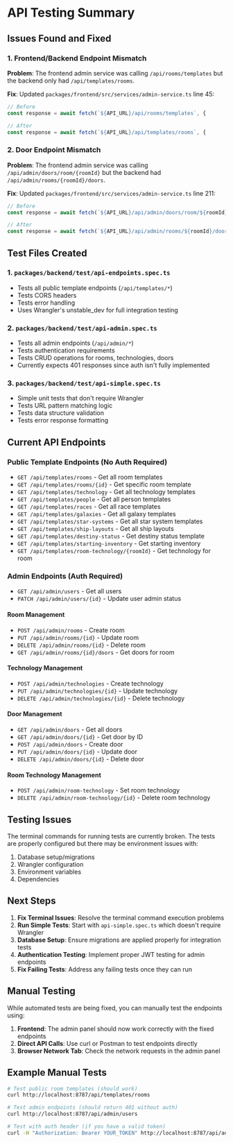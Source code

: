 # API Testing Summary

## Issues Found and Fixed

### 1. Frontend/Backend Endpoint Mismatch

**Problem**: The frontend admin service was calling `/api/rooms/templates` but the backend only had `/api/templates/rooms`.

**Fix**: Updated `packages/frontend/src/services/admin-service.ts` line 45:
```typescript
// Before
const response = await fetch(`${API_URL}/api/rooms/templates`, {

// After  
const response = await fetch(`${API_URL}/api/templates/rooms`, {
```

### 2. Door Endpoint Mismatch

**Problem**: The frontend admin service was calling `/api/admin/doors/room/{roomId}` but the backend had `/api/admin/rooms/{roomId}/doors`.

**Fix**: Updated `packages/frontend/src/services/admin-service.ts` line 211:
```typescript
// Before
const response = await fetch(`${API_URL}/api/admin/doors/room/${roomId}`, {

// After
const response = await fetch(`${API_URL}/api/admin/rooms/${roomId}/doors`, {
```

## Test Files Created

### 1. `packages/backend/test/api-endpoints.spec.ts`
- Tests all public template endpoints (`/api/templates/*`)
- Tests CORS headers
- Tests error handling
- Uses Wrangler's unstable_dev for full integration testing

### 2. `packages/backend/test/api-admin.spec.ts`  
- Tests all admin endpoints (`/api/admin/*`)
- Tests authentication requirements
- Tests CRUD operations for rooms, technologies, doors
- Currently expects 401 responses since auth isn't fully implemented

### 3. `packages/backend/test/api-simple.spec.ts`
- Simple unit tests that don't require Wrangler
- Tests URL pattern matching logic
- Tests data structure validation
- Tests error response formatting

## Current API Endpoints

### Public Template Endpoints (No Auth Required)
- `GET /api/templates/rooms` - Get all room templates
- `GET /api/templates/rooms/{id}` - Get specific room template
- `GET /api/templates/technology` - Get all technology templates  
- `GET /api/templates/people` - Get all person templates
- `GET /api/templates/races` - Get all race templates
- `GET /api/templates/galaxies` - Get all galaxy templates
- `GET /api/templates/star-systems` - Get all star system templates
- `GET /api/templates/ship-layouts` - Get all ship layouts
- `GET /api/templates/destiny-status` - Get destiny status template
- `GET /api/templates/starting-inventory` - Get starting inventory
- `GET /api/templates/room-technology/{roomId}` - Get technology for room

### Admin Endpoints (Auth Required)
- `GET /api/admin/users` - Get all users
- `PATCH /api/admin/users/{id}` - Update user admin status

#### Room Management
- `POST /api/admin/rooms` - Create room
- `PUT /api/admin/rooms/{id}` - Update room  
- `DELETE /api/admin/rooms/{id}` - Delete room
- `GET /api/admin/rooms/{id}/doors` - Get doors for room

#### Technology Management
- `POST /api/admin/technologies` - Create technology
- `PUT /api/admin/technologies/{id}` - Update technology
- `DELETE /api/admin/technologies/{id}` - Delete technology

#### Door Management  
- `GET /api/admin/doors` - Get all doors
- `GET /api/admin/doors/{id}` - Get door by ID
- `POST /api/admin/doors` - Create door
- `PUT /api/admin/doors/{id}` - Update door
- `DELETE /api/admin/doors/{id}` - Delete door

#### Room Technology Management
- `POST /api/admin/room-technology` - Set room technology
- `DELETE /api/admin/room-technology/{id}` - Delete room technology

## Testing Issues

The terminal commands for running tests are currently broken. The tests are properly configured but there may be environment issues with:

1. Database setup/migrations
2. Wrangler configuration
3. Environment variables
4. Dependencies

## Next Steps

1. **Fix Terminal Issues**: Resolve the terminal command execution problems
2. **Run Simple Tests**: Start with `api-simple.spec.ts` which doesn't require Wrangler
3. **Database Setup**: Ensure migrations are applied properly for integration tests
4. **Authentication Testing**: Implement proper JWT testing for admin endpoints
5. **Fix Failing Tests**: Address any failing tests once they can run

## Manual Testing

While automated tests are being fixed, you can manually test the endpoints using:

1. **Frontend**: The admin panel should now work correctly with the fixed endpoints
2. **Direct API Calls**: Use curl or Postman to test endpoints directly
3. **Browser Network Tab**: Check the network requests in the admin panel

## Example Manual Tests

```bash
# Test public room templates (should work)
curl http://localhost:8787/api/templates/rooms

# Test admin endpoints (should return 401 without auth)
curl http://localhost:8787/api/admin/users

# Test with auth header (if you have a valid token)
curl -H "Authorization: Bearer YOUR_TOKEN" http://localhost:8787/api/admin/users
``` 
